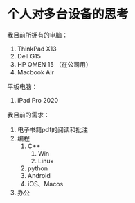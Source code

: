 # 个人对多台设备的思考

我目前所拥有的电脑：
1. ThinkPad X13
2. Dell G15
3. HP OMEN 15 （在公司用）
4. Macbook Air

平板电脑：
1. iPad Pro 2020

我目前的需求：
1. 电子书籍pdf的阅读和批注
2. 编程
   1. C++
      1. Win
      2. Linux
   2. python
   3. Android
   4. iOS、Macos
3. 办公

